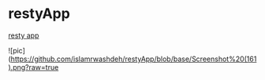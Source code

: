 # restyApp

[resty app](https://wru60y.csb.app/)

![pic](https://github.com/islamrwashdeh/restyApp/blob/base/Screenshot%20(161).png?raw=true
